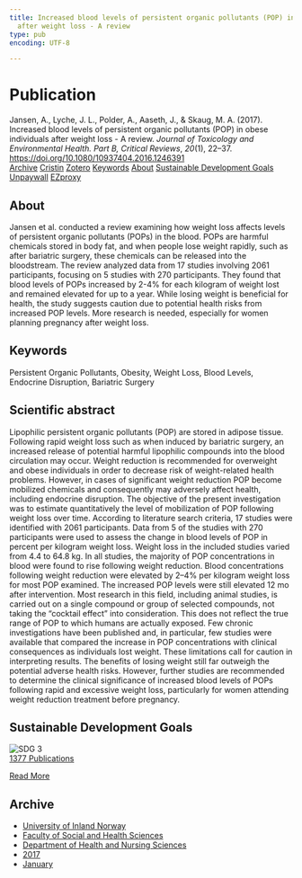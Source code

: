 ```yaml
---
title: Increased blood levels of persistent organic pollutants (POP) in obese individuals
  after weight loss - A review
type: pub
encoding: UTF-8

---
```

<h1>Publication</h1>
<article id="csl-bib-container-A36JVCY9" class="csl-bib-container">
  <div class="csl-bib-body"> <div class="csl-entry">Jansen, A., Lyche, J. L., Polder, A., Aaseth, J., &#38; Skaug, M. A. (2017). Increased blood levels of persistent organic pollutants (POP) in obese individuals after weight loss - A review. <i>Journal of Toxicology and Environmental Health. Part B, Critical Reviews</i>, <i>20</i>(1), 22–37. <a href="https://doi.org/10.1080/10937404.2016.1246391">https://doi.org/10.1080/10937404.2016.1246391</a></div> </div>
  <div class="csl-bib-buttons">
    <a href="#taxonomy-article-A36JVCY9" alt="archive" class="csl-bib-button">Archive</a>
    <a href="https://app.cristin.no/results/show.jsf?id=1421339" alt="Cristin" class="csl-bib-button">Cristin</a>
    <a href="http://zotero.org/groups/5881554/items/A36JVCY9" alt="Zotero" class="csl-bib-button">Zotero</a>
    <a href="#keywords-article-A36JVCY9" alt="keywords" class="csl-bib-button">Keywords</a>
    <a href="#about-article-A36JVCY9" alt="about_pub" class="csl-bib-button">About</a>
    <a href="#sdg-article-A36JVCY9" alt="sdg" class="csl-bib-button">Sustainable Development Goals</a>
    <a href="https://www.tandfonline.com/doi/pdf/10.1080/10937404.2016.1246391?needAccess=true" alt="Unpaywall" class="csl-bib-button">Unpaywall</a>
    <a href="https://www.tandfonline.com/doi/pdf/10.1080/10937404.2016.1246391?needAccess=true" alt="EZproxy" class="csl-bib-button">EZproxy</a>
  </div>
  <div id="csl-bib-meta-container-A36JVCY9"></div>
</article>
<div id="csl-bib-meta-A36JVCY9" class="csl-bib-meta">
  <article id="about-article-A36JVCY9" class="about_pub-article">
    <h1>About</h1>
    Jansen et al. conducted a review examining how weight loss affects levels of persistent organic pollutants (POPs) in the blood. POPs are harmful chemicals stored in body fat, and when people lose weight rapidly, such as after bariatric surgery, these chemicals can be released into the bloodstream. The review analyzed data from 17 studies involving 2061 participants, focusing on 5 studies with 270 participants. They found that blood levels of POPs increased by 2-4% for each kilogram of weight lost and remained elevated for up to a year. While losing weight is beneficial for health, the study suggests caution due to potential health risks from increased POP levels. More research is needed, especially for women planning pregnancy after weight loss.
  </article>
  <article id="keywords-article-A36JVCY9" class="keywords-article">
    <h1>Keywords</h1>
    Persistent Organic Pollutants, Obesity, Weight Loss, Blood Levels, Endocrine Disruption, Bariatric Surgery
  </article>
  <article id="abstract-article-A36JVCY9" class="abstract-article">
    <h1>Scientific abstract</h1>
    Lipophilic persistent organic pollutants (POP) are stored in adipose tissue. Following rapid weight 
loss such as when induced by bariatric surgery, an increased release of potential harmful lipophilic 
compounds into the blood circulation may occur. Weight reduction is recommended for overweight 
and obese individuals in order to decrease risk of weight-related health problems. 
However, in cases of significant weight reduction POP become mobilized chemicals and consequently 
may adversely affect health, including endocrine disruption. The objective of the present 
investigation was to estimate quantitatively the level of mobilization of POP following weight loss 
over time. According to literature search criteria, 17 studies were identified with 2061 participants. 
Data from 5 of the studies with 270 participants were used to assess the change in blood levels of 
POP in percent per kilogram weight loss. Weight loss in the included studies varied from 4.4 to 
64.8 kg. In all studies, the majority of POP concentrations in blood were found to rise following 
weight reduction. Blood concentrations following weight reduction were elevated by 2–4% per 
kilogram weight loss for most POP examined. The increased POP levels were still elevated 12 mo 
after intervention. Most research in this field, including animal studies, is carried out on a single 
compound or group of selected compounds, not taking the “cocktail effect” into consideration. 
This does not reflect the true range of POP to which humans are actually exposed. Few chronic 
investigations have been published and, in particular, few studies were available that compared 
the increase in POP concentrations with clinical consequences as individuals lost weight. These 
limitations call for caution in interpreting results. The benefits of losing weight still far outweigh 
the potential adverse health risks. However, further studies are recommended to determine the 
clinical significance of increased blood levels of POPs following rapid and excessive weight loss, 
particularly for women attending weight reduction treatment before pregnancy.
  </article>
  <article id="sdg-article-A36JVCY9" class="sdg-article">
    <h1>Sustainable Development Goals</h1>
    <div class="sdg-container"><div id="sdg3" class="sdg">
        <img src="{{< params subfolder >}}images/sdg/sdg03_en.png" class="image" alt="SDG 3">
        <div class="sdg-overlay">
          <a href="{{< params subfolder >}}en/archive/?sdg=3#archive" class="sdg-publication-count"><span>1377</span> Publications</a>
          <p><a href="https://sdgs.un.org/goals/goal3" class="sdg-read-more">Read More</a></p>
        </div>
      </div></div>
  </article>
  <article id="taxonomy-article-A36JVCY9" class="taxonomy-article">
    <h1>Archive</h1>
    <ul>
      <li><a href="{{< params subfolder >}}en/archive/?key=3DCRN523">University of Inland Norway</a></li>
      <li><a href="{{< params subfolder >}}en/archive/?key=IDKFS3MX">Faculty of Social and Health Sciences</a></li>
      <li><a href="{{< params subfolder >}}en/archive/?key=GTV4ECMZ">Department of Health and Nursing Sciences</a></li>
      <li><a href="{{< params subfolder >}}en/archive/?key=QV2QKSDS">2017</a></li>
      <li><a href="{{< params subfolder >}}en/archive/?key=EQIL879Z">January</a></li>
    </ul>
  </article>
</div>
